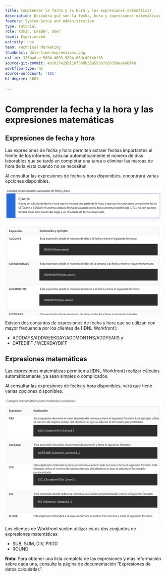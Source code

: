 ```yaml
---
title: Comprender la fecha y la hora y las expresiones matemáticas
description: Descubra qué son la fecha, hora y expresiones matemáticas y cuáles están disponibles para usar al crear datos personalizados en Adobe [!UICONTROL Workfront].
feature: System Setup and Administration
type: Tutorial
role: Admin, Leader, User
level: Experienced
activity: use
team: Technical Marketing
thumbnail: date-time-expressions.png
exl-id: 333ba6ae-5004-4693-989b-03dc49fcbff8
source-git-commit: 402027429b116f3bd0328595b7c8635dea468fab
workflow-type: ht
source-wordcount: '181'
ht-degree: 100%

---
```


# Comprender la fecha y la hora y las expresiones matemáticas

## Expresiones de fecha y hora

Las expresiones de fecha y hora permiten extraer fechas importantes al frente de los informes, calcular automáticamente el número de días laborables que se tardó en completar una tarea o eliminar las marcas de hora de la vista cuando no se necesitan.

Al consultar las expresiones de fecha y hora disponibles, encontrará varias opciones disponibles.

![Ejemplos de expresiones de fecha y hora](assets/datetimeexpressions01.png)

Existen dos conjuntos de expresiones de fecha y hora que se utilizan con mayor frecuencia por los clientes de [!DNL Workfront]:

* ADDDAYS/ADDWEEKDAY/ADDMONTHS/ADDYEARS y
* DATEDIFF / WEEKDAYDIFF

## Expresiones matemáticas

Las expresiones matemáticas permiten a [!DNL Workfront] realizar cálculos automáticamente, ya sean simples o complicados.

Al consultar las expresiones de fecha y hora disponibles, verá que tiene varias opciones disponibles.

![Ejemplos de expresiones matemáticas](assets/datetimeexpressions02.png)

Los clientes de Workfront suelen utilizar estos dos conjuntos de expresiones matemáticas:

* SUB, SUM, DIV, PROD
* ROUND

<b>Nota</b>: Para obtener una lista completa de las expresiones y más información sobre cada una, consulte la página de documentación “Expresiones de datos calculadas”.